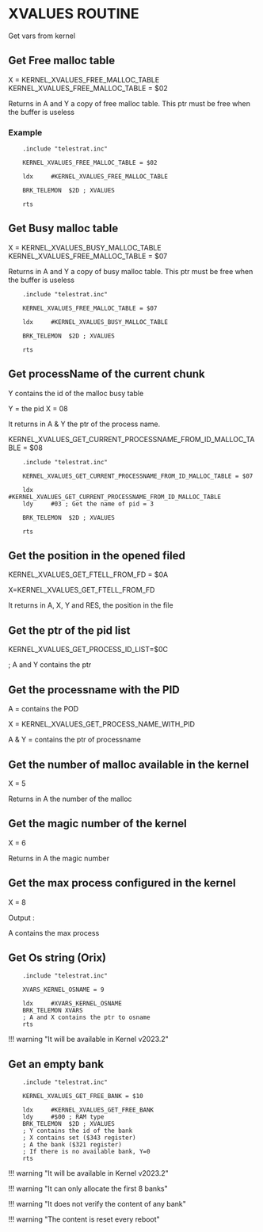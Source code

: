 # XVALUES ROUTINE

Get vars from kernel

## Get Free malloc table

X = KERNEL_XVALUES_FREE_MALLOC_TABLE
KERNEL_XVALUES_FREE_MALLOC_TABLE = $02

Returns in A and Y a copy of free malloc table. This ptr must be free when the buffer is useless

### Example

```ca65
    .include "telestrat.inc"

    KERNEL_XVALUES_FREE_MALLOC_TABLE = $02

    ldx     #KERNEL_XVALUES_FREE_MALLOC_TABLE

    BRK_TELEMON  $2D ; XVALUES

    rts
```

## Get Busy malloc table

X = KERNEL_XVALUES_BUSY_MALLOC_TABLE
KERNEL_XVALUES_FREE_MALLOC_TABLE = $07

Returns in A and Y a copy of busy malloc table. This ptr must be free when the buffer is useless

```ca65
    .include "telestrat.inc"

    KERNEL_XVALUES_FREE_MALLOC_TABLE = $07

    ldx     #KERNEL_XVALUES_BUSY_MALLOC_TABLE

    BRK_TELEMON  $2D ; XVALUES

    rts
```

## Get processName of the current chunk

Y contains the id of the malloc busy table

Y = the pid
X = 08

It returns in A & Y the ptr of the process name.

KERNEL_XVALUES_GET_CURRENT_PROCESSNAME_FROM_ID_MALLOC_TABLE = $08

```ca65
    .include "telestrat.inc"

    KERNEL_XVALUES_GET_CURRENT_PROCESSNAME_FROM_ID_MALLOC_TABLE = $07

    ldx     #KERNEL_XVALUES_GET_CURRENT_PROCESSNAME_FROM_ID_MALLOC_TABLE
    ldy     #03 ; Get the name of pid = 3

    BRK_TELEMON  $2D ; XVALUES

    rts
```

## Get the position in the opened filed

KERNEL_XVALUES_GET_FTELL_FROM_FD = $0A

X=KERNEL_XVALUES_GET_FTELL_FROM_FD

It returns in A, X, Y and RES, the position in the file

## Get the ptr of the pid list

KERNEL_XVALUES_GET_PROCESS_ID_LIST=$0C

; A and Y contains the ptr

## Get the processname with the PID

A = contains the POD

X = KERNEL_XVALUES_GET_PROCESS_NAME_WITH_PID

A & Y = contains the ptr of processname

## Get the number of malloc available in the kernel

X = 5

Returns in A the number of the malloc

## Get the magic number of the kernel

X = 6

Returns in A the magic number

## Get the max process configured in the kernel

X = 8

Output :

A contains the max process

## Get Os string (Orix)

```ca65
    .include "telestrat.inc"

    XVARS_KERNEL_OSNAME = 9

    ldx     #XVARS_KERNEL_OSNAME
    BRK_TELEMON XVARS
    ; A and X contains the ptr to osname
    rts
```

!!! warning "It will be available in Kernel v2023.2"

## Get an empty bank

```ca65
    .include "telestrat.inc"

    KERNEL_XVALUES_GET_FREE_BANK = $10

    ldx     #KERNEL_XVALUES_GET_FREE_BANK
    ldy     #$00 ; RAM type
    BRK_TELEMON  $2D ; XVALUES
    ; Y contains the id of the bank
    ; X contains set ($343 register)
    ; A the bank ($321 register)
    ; If there is no available bank, Y=0
    rts
```

!!! warning "It will be available in Kernel v2023.2"

!!! warning "It can only allocate the first 8 banks"

!!! warning "It does not verify the content of any bank"

!!! warning "The content is reset every reboot"
